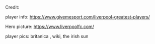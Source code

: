 Credit: 

player info: <https://www.givemesport.com/liverpool-greatest-players/>

Hero picture: <https://www.liverpoolfc.com/>


player pics: britanica , wiki, the irish sun
